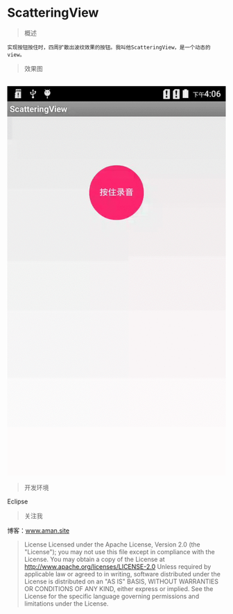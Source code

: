 ScatteringView
=

> 概述
 
	实现按钮按住时，四周扩散出波纹效果的按钮。我叫他ScatteringView，是一个动态的view。

>  效果图

<br/>
<img src="https://github.com/lgyjg/ScatteringView/blob/master/raw/screenshot.gif"/>
<br/>

> 开发环境

 Eclipse

> 关注我

博客：www.aman.site

> License
Licensed under the Apache License, Version 2.0 (the "License");
 you may not use this file except in compliance with the License.
  You may obtain a copy of the License at  http://www.apache.org/licenses/LICENSE-2.0 Unless required by applicable law or agreed to in writing, 
  software distributed under the License is distributed on an "AS IS" BASIS, 
  WITHOUT WARRANTIES OR CONDITIONS OF ANY KIND, either express or implied. 
  See the License for the specific language governing permissions and limitations under the License.
